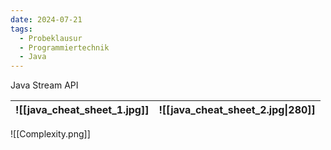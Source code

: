```yaml
---
date: 2024-07-21
tags:
  - Probeklausur
  - Programmiertechnik
  - Java
---
```

Java Stream API

| ![[java_cheat_sheet_1.jpg]] | ![[java_cheat_sheet_2.jpg\|280]] |
| --------------------------- | -------------------------------- |
![[Complexity.png]]
